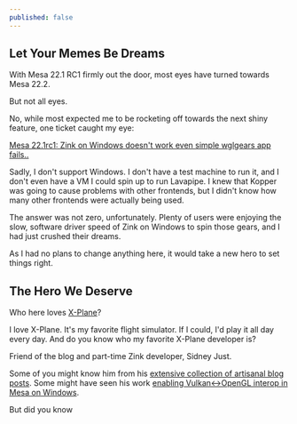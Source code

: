 ```yaml
---
published: false
---
```

## Let Your Memes Be Dreams

With Mesa 22.1 RC1 firmly out the door, most eyes have turned towards Mesa 22.2.

But not all eyes.

No, while most expected me to be rocketing off towards the next shiny feature, one ticket caught my eye:

[Mesa 22.1rc1: Zink on Windows doesn't work even simple wglgears app fails..](https://gitlab.freedesktop.org/mesa/mesa/-/issues/6337)

Sadly, I don't support Windows. I don't have a test machine to run it, and I don't even have a VM I could spin up to run Lavapipe. I knew that Kopper was going to cause problems with other frontends, but I didn't know how many other frontends were actually being used.

The answer was not zero, unfortunately. Plenty of users were enjoying the slow, software driver speed of Zink on Windows to spin those gears, and I had just crushed their dreams.

As I had no plans to change anything here, it would take a new hero to set things right.

## The Hero We Deserve

Who here loves [X-Plane](https://www.x-plane.com/)?

I love X-Plane. It's my favorite flight simulator. If I could, I'd play it all day every day. And do you know who my favorite X-Plane developer is?

Friend of the blog and part-time Zink developer, Sidney Just.

Some of you might know him from his [extensive collection of artisanal blog posts](https://developer.x-plane.com/author/justsid/). Some might have seen his work [enabling Vulkan<->OpenGL interop in Mesa on Windows](https://gitlab.freedesktop.org/mesa/mesa/-/merge_requests/15504).

But did you know 